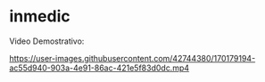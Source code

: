 # inmedic

Video Demostrativo:



https://user-images.githubusercontent.com/42744380/170179194-ac55d940-903a-4e91-86ac-421e5f83d0dc.mp4

